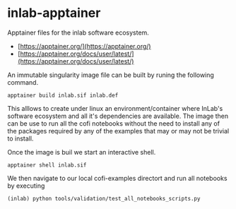 # inlab-apptainer

Apptainer files for the inlab software ecosystem. 

- [https://apptainer.org/](https://apptainer.org/)
- [https://apptainer.org/docs/user/latest/](https://apptainer.org/docs/user/latest/)

An immutable singularity image file can be built by runing the following command. 

```
apptainer build inlab.sif inlab.def
```

This alllows to create under linux an environment/container where InLab's software ecosystem and all it's dependencies are available. The image then can be use to run all the cofi notebooks without the need to install any of the packages required by any of the examples that may or may not be trivial to install. 


Once the image is buil we  start an interactive shell. 

```
apptainer shell inlab.sif
```

We then navigate to our local cofi-examples directort and  run all notebooks by executing

```
(inlab) python tools/validation/test_all_notebooks_scripts.py
```

